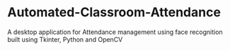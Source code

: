 # Automated-Classroom-Attendance

A desktop application for Attendance management using face recognition built using Tkinter, Python and OpenCV
